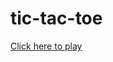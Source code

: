 # tic-tac-toe
<a href="https://tic-tac-toe-xogame.netlify.app/tic-tac-toe.html">Click here to play</a>
